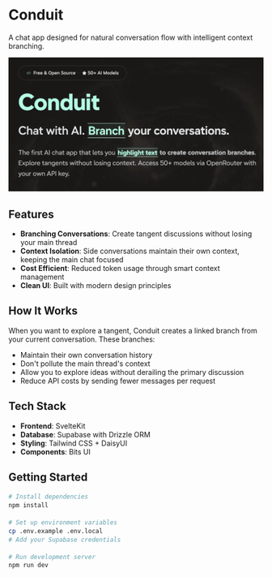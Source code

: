 # Conduit

A chat app designed for natural conversation flow with intelligent context branching.

![Conduit](/static/og-image.webp)

## Features

- **Branching Conversations**: Create tangent discussions without losing your main thread
- **Context Isolation**: Side conversations maintain their own context, keeping the main chat focused
- **Cost Efficient**: Reduced token usage through smart context management
- **Clean UI**: Built with modern design principles

## How It Works

When you want to explore a tangent, Conduit creates a linked branch from your current conversation. These branches:
- Maintain their own conversation history
- Don't pollute the main thread's context
- Allow you to explore ideas without derailing the primary discussion
- Reduce API costs by sending fewer messages per request

## Tech Stack

- **Frontend**: SvelteKit
- **Database**: Supabase with Drizzle ORM
- **Styling**: Tailwind CSS + DaisyUI
- **Components**: Bits UI

## Getting Started

```bash
# Install dependencies
npm install

# Set up environment variables
cp .env.example .env.local
# Add your Supabase credentials

# Run development server
npm run dev
